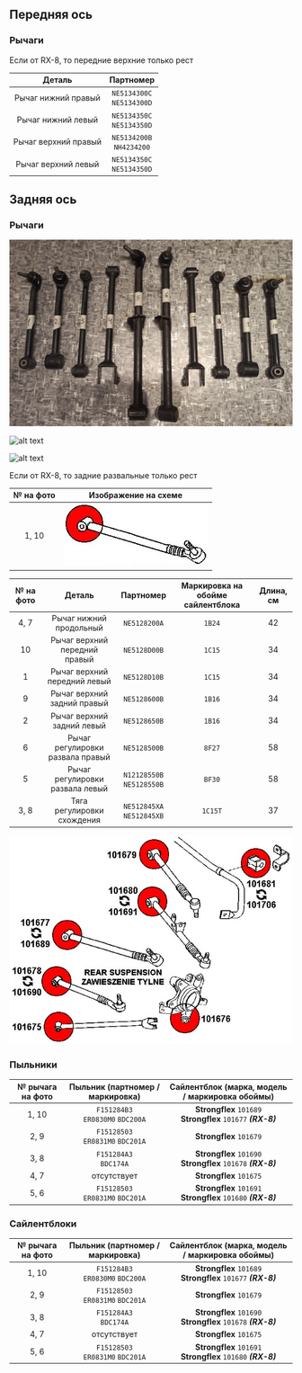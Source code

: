 ## Передняя ось

### Рычаги

Если от RX-8, то передние верхние только рест

| Деталь | Партномер |
|:-:|:-:|
| Рычаг нижний правый | `NE5134300C`<br>`NE5134300D` |
| Рычаг нижний левый | `NE5134350C`<br>`NE5134350D` |
| Рычаг верхний правый | `NE5134200B`<br>`NH4234200` |
| Рычаг верхний левый | `NE5134350C`<br>`NE5134350D` |

## Задняя ось

### Рычаги

![alt text](img/задняя_ось_рычаги_1.jpg)

![alt text](img/задняя_ось_рычаги_2.jpg)

![alt text](img/задняя_ось_рычаги_3.jpg)

Если от RX-8, то задние развальные только рест

| № на фото | Изображение на схеме |
|:-:|:-:|
| 1, 10 | ![alt text](img/задняя_ось_рычаг_1_10.jpg) |

| № на фото | Деталь | Партномер | Маркировка на обойме сайлентблока | Длина, см |
|:-:|:-:|:-:|:-:|:-:|
| 4, 7 | Рычаг нижний продольный | `NE5128200A` | `1B24` | 42 |
| 10 | Рычаг верхний передний правый | `NE5128D00B` | `1C15` | 34 |
| 1 | Рычаг верхний передний левый | `NE5128D10B` | `1C15` | 34 |
| 9 | Рычаг верхний задний правый | `NE5128600B` | `1B16` | 34 |
| 2 | Рычаг верхний задний левый | `NE5128650B` | `1B16` | 34 |
| 6 | Рычаг регулировки развала правый | `NE5128500B` | `8F27` | 58 |
| 5 | Рычаг регулировки развала левый  | `N12128550B`<br>`NE5128550B` | `BF30` | 58 |
| 3, 8 | Тяга регулировки схождения | `NE512845XA`<br>`NE512845XB` | `1C15T` | 37 |

![alt text](img/Strongflex.jpg)

### Пыльники

| № рычага на фото | Пыльник (партномер / маркировка) | Сайлентблок (марка, модель / маркировка обоймы)
|:-:|:-:|:-:|
| 1, 10 | `F151284B3`<br>`ER0830M0` `BDC200A` | __Strongflex__ `101689`<br>__Strongflex__ `101677` ***(RX-8)*** |
| 2, 9 | `F15128503`<br>`ER0831M0` `BDC201A` | __Strongflex__ `101679` |
| 3, 8 | `F151284A3`<br>`BDC174A` | __Strongflex__ `101690`<br>__Strongflex__ `101678` ***(RX-8)*** |
| 4, 7 | отсутствует | __Strongflex__ `101675` |
| 5, 6 | `F15128503`<br>`ER0831M0` `BDC201A` | __Strongflex__ `101691`<br>__Strongflex__ `101680` ***(RX-8)*** |

### Сайлентблоки

| № рычага на фото | Пыльник (партномер / маркировка) | Сайлентблок (марка, модель / маркировка обоймы)
|:-:|:-:|:-:|
| 1, 10 | `F151284B3`<br>`ER0830M0` `BDC200A` | __Strongflex__ `101689`<br>__Strongflex__ `101677` ***(RX-8)*** |
| 2, 9 | `F15128503`<br>`ER0831M0` `BDC201A` | __Strongflex__ `101679` |
| 3, 8 | `F151284A3`<br>`BDC174A` | __Strongflex__ `101690`<br>__Strongflex__ `101678` ***(RX-8)*** |
| 4, 7 | отсутствует | __Strongflex__ `101675` |
| 5, 6 | `F15128503`<br>`ER0831M0` `BDC201A` | __Strongflex__ `101691`<br>__Strongflex__ `101680` ***(RX-8)*** |
